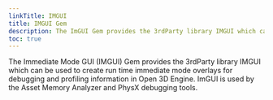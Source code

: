 ```yaml
---
linkTitle: IMGUI
title: IMGUI Gem
description: The ImGUI Gem provides the 3rdParty library IMGUI which can be used to create runtime immediate mode overlays for debugging and profiling in Open 3D Engine (O3DE) projects.
toc: true
---
```


The Immediate Mode GUI (IMGUI) Gem provides the 3rdParty library IMGUI which can be used to create run time immediate mode overlays for debugging and profiling information in Open 3D Engine. ImGUI is used by the Asset Memory Analyzer and PhysX debugging tools.
